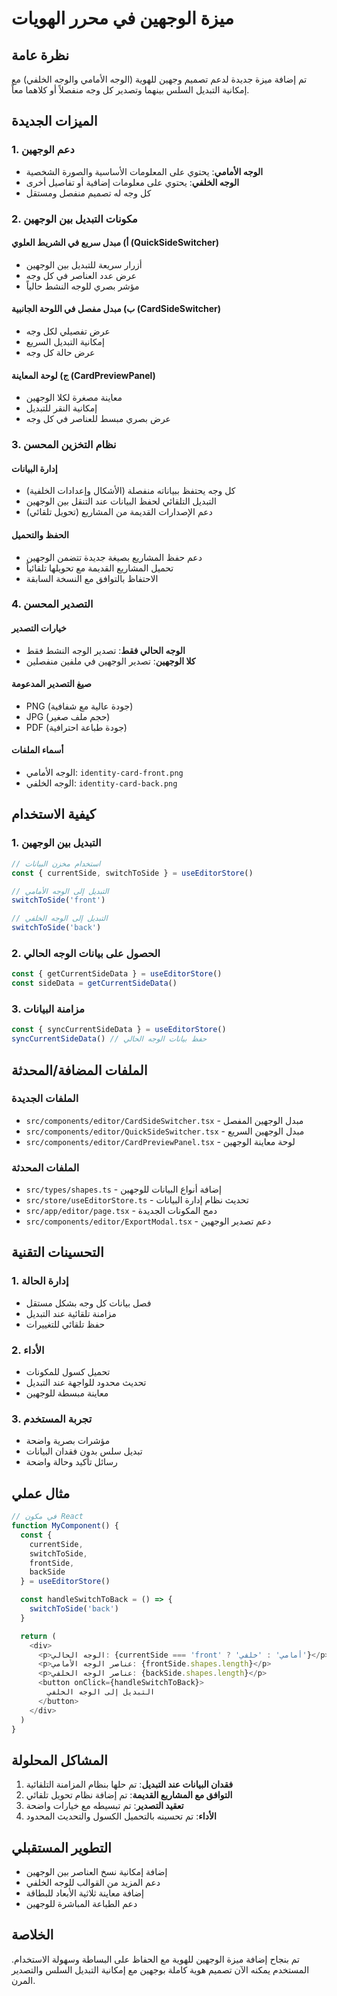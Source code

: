 # ميزة الوجهين في محرر الهويات

## نظرة عامة

تم إضافة ميزة جديدة لدعم تصميم وجهين للهوية (الوجه الأمامي والوجه الخلفي) مع إمكانية التبديل السلس بينهما وتصدير كل وجه منفصلاً أو كلاهما معاً.

## الميزات الجديدة

### 1. دعم الوجهين
- **الوجه الأمامي**: يحتوي على المعلومات الأساسية والصورة الشخصية
- **الوجه الخلفي**: يحتوي على معلومات إضافية أو تفاصيل أخرى
- كل وجه له تصميم منفصل ومستقل

### 2. مكونات التبديل بين الوجهين

#### أ) مبدل سريع في الشريط العلوي (QuickSideSwitcher)
- أزرار سريعة للتبديل بين الوجهين
- عرض عدد العناصر في كل وجه
- مؤشر بصري للوجه النشط حالياً

#### ب) مبدل مفصل في اللوحة الجانبية (CardSideSwitcher)
- عرض تفصيلي لكل وجه
- إمكانية التبديل السريع
- عرض حالة كل وجه

#### ج) لوحة المعاينة (CardPreviewPanel)
- معاينة مصغرة لكلا الوجهين
- إمكانية النقر للتبديل
- عرض بصري مبسط للعناصر في كل وجه

### 3. نظام التخزين المحسن

#### إدارة البيانات
- كل وجه يحتفظ ببياناته منفصلة (الأشكال وإعدادات الخلفية)
- التبديل التلقائي لحفظ البيانات عند التنقل بين الوجهين
- دعم الإصدارات القديمة من المشاريع (تحويل تلقائي)

#### الحفظ والتحميل
- دعم حفظ المشاريع بصيغة جديدة تتضمن الوجهين
- تحميل المشاريع القديمة مع تحويلها تلقائياً
- الاحتفاظ بالتوافق مع النسخة السابقة

### 4. التصدير المحسن

#### خيارات التصدير
- **الوجه الحالي فقط**: تصدير الوجه النشط فقط
- **كلا الوجهين**: تصدير الوجهين في ملفين منفصلين

#### صيغ التصدير المدعومة
- PNG (جودة عالية مع شفافية)
- JPG (حجم ملف صغير)
- PDF (جودة طباعة احترافية)

#### أسماء الملفات
- الوجه الأمامي: `identity-card-front.png`
- الوجه الخلفي: `identity-card-back.png`

## كيفية الاستخدام

### 1. التبديل بين الوجهين
```typescript
// استخدام مخزن البيانات
const { currentSide, switchToSide } = useEditorStore()

// التبديل إلى الوجه الأمامي
switchToSide('front')

// التبديل إلى الوجه الخلفي
switchToSide('back')
```

### 2. الحصول على بيانات الوجه الحالي
```typescript
const { getCurrentSideData } = useEditorStore()
const sideData = getCurrentSideData()
```

### 3. مزامنة البيانات
```typescript
const { syncCurrentSideData } = useEditorStore()
syncCurrentSideData() // حفظ بيانات الوجه الحالي
```

## الملفات المضافة/المحدثة

### الملفات الجديدة
- `src/components/editor/CardSideSwitcher.tsx` - مبدل الوجهين المفصل
- `src/components/editor/QuickSideSwitcher.tsx` - مبدل الوجهين السريع
- `src/components/editor/CardPreviewPanel.tsx` - لوحة معاينة الوجهين

### الملفات المحدثة
- `src/types/shapes.ts` - إضافة أنواع البيانات للوجهين
- `src/store/useEditorStore.ts` - تحديث نظام إدارة البيانات
- `src/app/editor/page.tsx` - دمج المكونات الجديدة
- `src/components/editor/ExportModal.tsx` - دعم تصدير الوجهين

## التحسينات التقنية

### 1. إدارة الحالة
- فصل بيانات كل وجه بشكل مستقل
- مزامنة تلقائية عند التبديل
- حفظ تلقائي للتغييرات

### 2. الأداء
- تحميل كسول للمكونات
- تحديث محدود للواجهة عند التبديل
- معاينة مبسطة للوجهين

### 3. تجربة المستخدم
- مؤشرات بصرية واضحة
- تبديل سلس بدون فقدان البيانات
- رسائل تأكيد وحالة واضحة

## مثال عملي

```typescript
// في مكون React
function MyComponent() {
  const { 
    currentSide, 
    switchToSide, 
    frontSide, 
    backSide 
  } = useEditorStore()

  const handleSwitchToBack = () => {
    switchToSide('back')
  }

  return (
    <div>
      <p>الوجه الحالي: {currentSide === 'front' ? 'أمامي' : 'خلفي'}</p>
      <p>عناصر الوجه الأمامي: {frontSide.shapes.length}</p>
      <p>عناصر الوجه الخلفي: {backSide.shapes.length}</p>
      <button onClick={handleSwitchToBack}>
        التبديل إلى الوجه الخلفي
      </button>
    </div>
  )
}
```

## المشاكل المحلولة

1. **فقدان البيانات عند التبديل**: تم حلها بنظام المزامنة التلقائية
2. **التوافق مع المشاريع القديمة**: تم إضافة نظام تحويل تلقائي
3. **تعقيد التصدير**: تم تبسيطه مع خيارات واضحة
4. **الأداء**: تم تحسينه بالتحميل الكسول والتحديث المحدود

## التطوير المستقبلي

- إضافة إمكانية نسخ العناصر بين الوجهين
- دعم المزيد من القوالب للوجه الخلفي
- إضافة معاينة ثلاثية الأبعاد للبطاقة
- دعم الطباعة المباشرة للوجهين

## الخلاصة

تم بنجاح إضافة ميزة الوجهين للهوية مع الحفاظ على البساطة وسهولة الاستخدام. المستخدم يمكنه الآن تصميم هوية كاملة بوجهين مع إمكانية التبديل السلس والتصدير المرن.
